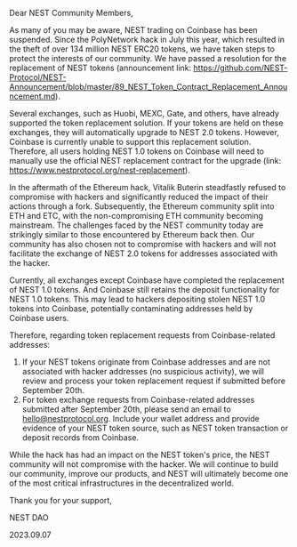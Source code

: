 Dear NEST Community Members,

As many of you may be aware, NEST trading on Coinbase has been suspended. Since the PolyNetwork hack in July this year, which resulted in the theft of over 134 million NEST ERC20 tokens, we have taken steps to protect the interests of our community. We have passed a resolution for the replacement of NEST tokens (announcement link: https://github.com/NEST-Protocol/NEST-Announcement/blob/master/89_NEST_Token_Contract_Replacement_Announcement.md).

Several exchanges, such as Huobi, MEXC, Gate, and others, have already supported the token replacement solution. If your tokens are held on these exchanges, they will automatically upgrade to NEST 2.0 tokens. However, Coinbase is currently unable to support this replacement solution. Therefore, all users holding NEST 1.0 tokens on Coinbase will need to manually use the official NEST replacement contract for the upgrade (link: https://www.nestprotocol.org/nest-replacement).

In the aftermath of the Ethereum hack, Vitalik Buterin steadfastly refused to compromise with hackers and significantly reduced the impact of their actions through a fork. Subsequently, the Ethereum community split into ETH and ETC, with the non-compromising ETH community becoming mainstream. The challenges faced by the NEST community today are strikingly similar to those encountered by Ethereum back then. Our community has also chosen not to compromise with hackers and will not facilitate the exchange of NEST 2.0 tokens for addresses associated with the hacker.

Currently, all exchanges except Coinbase have completed the replacement of NEST 1.0 tokens. And Coinbase still retains the deposit functionality for NEST 1.0 tokens. This may lead to hackers depositing stolen NEST 1.0 tokens into Coinbase, potentially contaminating addresses held by Coinbase users.

Therefore, regarding token replacement requests from Coinbase-related addresses:

1. If your NEST tokens originate from Coinbase addresses and are not associated with hacker addresses (no suspicious activity), we will review and process your token replacement request if submitted before September 20th.
2. For token exchange requests from Coinbase-related addresses submitted after September 20th, please send an email to hello@nestprotocol.org. Include your wallet address and provide evidence of your NEST token source, such as NEST token transaction or deposit records from Coinbase.

While the hack has had an impact on the NEST token's price, the NEST community will not compromise with the hacker. We will continue to build our community, improve our products, and NEST will ultimately become one of the most critical infrastructures in the decentralized world.

Thank you for your support,


NEST DAO

2023.09.07
